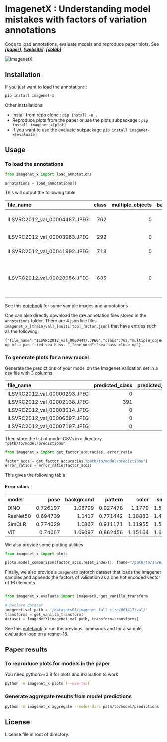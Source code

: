 # ImagenetX : Understanding model mistakes with factors of variation annotations

Code to load annotations, evaluate models and reproduce paper plots. See ***[[paper]()]***, ***[[website](fb.me/imagenetx)]***, ***[[colab](https://colab.research.google.com/drive/1snegwqRKjqjwBEyq0-YY9_NOmTai8hT_?usp=sharing)]***

![ImagenetX](assets/ImagenetX.png)

## Installation

If you just want to load the annotations :

```bash
pip install imagenet-x
```

Other installations:
 - Install from repo clone : `pip install -e .` 
 - Reproduce plots from the paper or use the plots subpackage : `pip install imagenet-x[plot]`
 - If you want to use the evaluate subpackage `pip install imagenet-x[evaluate]`

## Usage

### To load the annotations

```python
from imagenet_x import load_annotations

annotations = load_annotations()
```

This will output the following table

| file_name                    |   class |   multiple_objects |   background |   color |   brighter |   darker |   style |   larger |   smaller |   object_blocking |   person_blocking |   partial_view |   pattern |   pose |   shape |   subcategory |   texture | justification                                   | one_word          | metaclass   |
|:-----------------------------|--------:|-------------------:|-------------:|--------:|-----------:|---------:|--------:|---------:|----------:|------------------:|------------------:|---------------:|----------:|-------:|--------:|--------------:|----------:|:------------------------------------------------|:------------------|:------------|
| ILSVRC2012_val_00004487.JPEG |     762 |                  0 |            0 |       0 |          0 |        0 |       0 |        1 |         0 |                 0 |                 0 |              0 |         0 |      0 |       0 |             0 |         0 | close up of a pan fried sea bass.               | sea bass close up | structure   |
| ILSVRC2012_val_00003963.JPEG |     292 |                  0 |            0 |       1 |          0 |        0 |       0 |        0 |         0 |                 0 |                 0 |              0 |         0 |      0 |       0 |             0 |         0 | sepia image of tiger                            | digitally altered | other       |
| ILSVRC2012_val_00041992.JPEG |     718 |                  0 |            0 |       0 |          0 |        0 |       0 |        0 |         0 |                 0 |                 0 |              0 |         0 |      1 |       0 |             0 |         0 | the bridge is brown                             | rare view         | device      |
| ILSVRC2012_val_00028056.JPEG |     635 |                  0 |            0 |       0 |          0 |        0 |       0 |        0 |         0 |                 0 |                 0 |              0 |         1 |      0 |       0 |             0 |         0 | the magnetic compass is on the bronze container | wood shape        | device      |

See this [notebook](notebooks/load_samples.ipynb) for some sample images and annotations

One can also directly download the raw annotation files stored in the `annotations` folder.
There are 4 json line files `imagenet_x_[train|val]_[multi|top]_factor.jsonl` that have entries such as the following:
```
{"file_name":"ILSVRC2012_val_00004487.JPEG","class":762,"multiple_objects":0,"background":1,"color":0,"brighter":0,"darker":0,"style":0,"larger":1,"smaller":0,"object_blocking":0,"person_blocking":0,"partial_view":0,"pattern":0,"pose":1,"shape":0,"subcategory":0,"texture":0,"justification":"close up of a pan fried sea bass. ","one_word":"sea bass close up"}
```
### To generate plots for a new model

Generate the predictions of your model on the Imagenet Validation set in a csv file with 3 columns 

| file_name                    |   predicted_class |   predicted_probability |
|:-----------------------------|------------------:|------------------------:|
| ILSVRC2012_val_00000293.JPEG |                 0 |                0.634764 |
| ILSVRC2012_val_00002138.JPEG |               391 |                0.360206 |
| ILSVRC2012_val_00003014.JPEG |                 0 |                0.951837 |
| ILSVRC2012_val_00006697.JPEG |                 0 |                0.999731 |
| ILSVRC2012_val_00007197.JPEG |                 0 |                0.998473 |

Then store the list of model CSVs in a directory `"path/to/model/predictions"`

```python
from imagenet_x import get_factor_accuracies, error_ratio

factor_accs = get_factor_accuracies("path/to/model/predictions")
error_ratios = error_ratio(factor_accs)
```

This gives the following table
#### Error ratios

| model    |     pose |   background |   pattern |   color |   smaller |   shape |   partial_view |   subcategory |   texture |   larger |   darker |   object_blocking |   person_blocking |   style |   brighter |   multiple_objects |
|:---------|---------:|-------------:|----------:|--------:|----------:|--------:|---------------:|--------------:|----------:|---------:|---------:|------------------:|------------------:|--------:|-----------:|-------------------:|
| DINO     | 0.726197 |      1.06799 |  0.927478 | 1.1779  |   1.54369 | 1.64228 |       1.12906  |       1.95486 |   2.15032 |  1.24805 |  1.46777 |           1.93051 |           2.03486 | 1.70361 |   0.924938 |            1.4244  |
| ResNet50 | 0.694739 |      1.1417  |  0.771442 | 1.18883 |   1.49743 | 1.74423 |       1.13236  |       2.10548 |   2.39386 |  1.31592 |  1.71502 |           1.92327 |           2.17128 | 1.92798 |   1.16639  |            1.97389 |
| SimCLR   | 0.774029 |      1.0867  |  0.911171 | 1.11955 |   1.54176 | 1.47304 |       1.01247  |       1.61814 |   2.0584  |  1.0121  |  1.12238 |           1.75552 |           2.03412 | 1.17686 |   0.879497 |            1.1907  |
| ViT      | 0.74067  |      1.09097 |  0.862456 | 1.15164 |   1.64401 | 1.53992 |       0.917235 |       2.01538 |   2.04465 |  1.29087 |  1.83403 |           1.98596 |           1.93631 | 1.60108 |   0.782348 |   

We also provide some plotting utilities

```python
from imagenet_x import plots

plots.model_comparison(factor_accs.reset_index(), fname="/path/to/save/fig.pdf|png")
```

Finally, we also provide a `ImagenetX` pytorch dataset that loads the imagenet samples and appends the factors of validation as a one hot encoded vector of 16 elements.

```python

from imagenet_x.evaluate import ImageNetX, get_vanilla_transform

# Declare dataset
imagenet_val_path = '/datasets01/imagenet_full_size/061417/val/'
transforms = get_vanilla_transform()
dataset = ImageNetX(imagenet_val_path, transform=transforms)
```

See this [notebook](notebooks/evaluate_model.ipynb) to run the previous commands and for a sample evaluation loop on a resnet-18.

## Paper results

### To reproduce plots for models in the paper

You need python>=3.8 for plots and evaluation to work

```bash
python -m imagenet_x plots [--use-tex]
```

### Generate aggregate results from model predictions

```bash
python -m imagenet_x aggregate --model-dirs path/to/model/predictions 
```

## License

License file in root of directory.